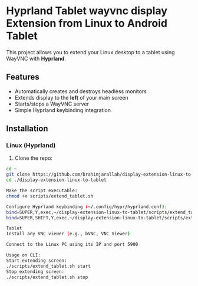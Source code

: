 # Hyprland Tablet wayvnc display Extension from Linux to Android Tablet

This project allows you to extend your Linux desktop to a tablet using WayVNC with **Hyprland**.

## Features
- Automatically creates and destroys headless monitors
- Extends display to the **left** of your main screen
- Starts/stops a WayVNC server
- Simple Hyprland keybinding integration

## Installation

### Linux (Hyprland)
1. Clone the repo:
```bash
cd ~
git clone https://github.com/brahimjarallah/display-extension-linux-to-tablet.git
cd ./display-extension-linux-to-tablet

Make the script executable:
chmod +x scripts/extend_tablet.sh

Configure Hyprland keybinding (~/.config/hypr/hyprland.conf):
bind=SUPER,Y,exec,~/display-extension-linux-to-tablet/scripts/extend_tablet.sh start
bind=SUPER,SHIFT,Y,exec,~/display-extension-linux-to-tablet/scripts/extend_tablet.sh stop

Tablet
Install any VNC viewer (e.g., bVNC, VNC Viewer)

Connect to the Linux PC using its IP and port 5900

Usage on CLI:
Start extending screen:
./scripts/extend_tablet.sh start
Stop extending screen:
./scripts/extend_tablet.sh stop
